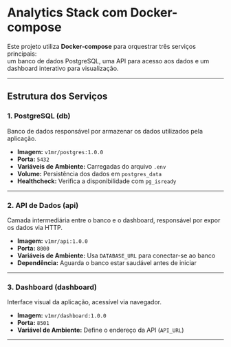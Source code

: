 # Analytics Stack com Docker-compose

Este projeto utiliza **Docker-compose** para orquestrar três serviços principais:  
um banco de dados PostgreSQL, uma API para acesso aos dados e um dashboard interativo para visualização.

---

## Estrutura dos Serviços

### 1. **PostgreSQL (db)**

Banco de dados responsável por armazenar os dados utilizados pela aplicação.

- **Imagem:** `v1mr/postgres:1.0.0`  
- **Porta:** `5432`  
- **Variáveis de Ambiente:** Carregadas do arquivo `.env`  
- **Volume:** Persistência dos dados em `postgres_data`  
- **Healthcheck:** Verifica a disponibilidade com `pg_isready`

---

### 2. **API de Dados (api)**

Camada intermediária entre o banco e o dashboard, responsável por expor os dados via HTTP.

- **Imagem:** `v1mr/api:1.0.0`  
- **Porta:** `8000`  
- **Variáveis de Ambiente:** Usa `DATABASE_URL` para conectar-se ao banco  
- **Dependência:** Aguarda o banco estar saudável antes de iniciar

---

### 3. **Dashboard (dashboard)**

Interface visual da aplicação, acessível via navegador.

- **Imagem:** `v1mr/dashboard:1.0.0`  
- **Porta:** `8501`  
- **Variável de Ambiente:** Define o endereço da API (`API_URL`)

---